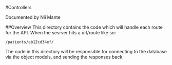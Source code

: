 #Controllers

Documented by Nii Mante

##Overview
This directory contains the code which will handle each route for the API.  When the sesrver hits a url/route like so:

	/patients/ab12cd34ef/
	
The code in this directory will be responsible for connecting to the database via the object models, and sending the responses back.